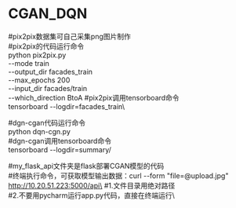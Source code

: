 # CGAN_DQN
#pix2pix数据集可自己采集png图片制作\
#pix2pix的代码运行命令\
python pix2pix.py \
  --mode train \
  --output_dir facades_train \
  --max_epochs 200 \
  --input_dir facades/train \
  --which_direction BtoA
#pix2pix调用tensorboard命令\
tensorboard --logdir=facades_train\

#dgn-cgan代码运行命令\
python dqn-cgn.py\
#dgn-cgan调用tensorboard命令\
tensorboard --logdir=summary/

#my_flask_api文件夹是flask部署CGAN模型的代码\
#终端执行命令，可获取模型输出数据：curl --form "file=@upload.jpg" http://10.20.51.223:5000/api\
#1.文件目录用绝对路径\
#2.不要用pycharm运行app.py代码，直接在终端运行\
